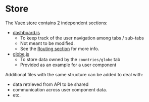 # Store

The [Vuex store](https://nuxtjs.org/guide/directory-structure#the-store-directory) contains 2 independent sections:
+ [dashboard.js](https://github.com/oscar6echo/nuxt-dashboard-template/blob/master/store/dashboard.js)
    - To keep track of the user navigation among tabs / sub-tabs
    - Not meant to be modified.  
    - See the [Routing section](./routing) for more info.
+ [globe.js](https://github.com/oscar6echo/nuxt-dashboard-template/blob/master/store/globe.js)
    - To store data owned by the `countries/globe` tab 
    - Provided as an example for a user component


Additional files with the same structure can be added to deal with:
- data retrieved from API to be shared 
- communication across user component data.
- etc.

